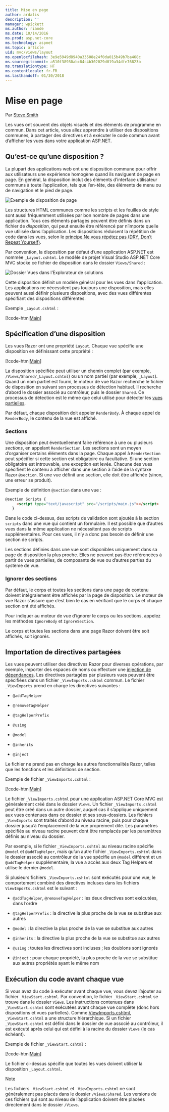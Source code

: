 ```yaml
---
title: Mise en page
author: ardalis
description: ''
manager: wpickett
ms.author: riande
ms.date: 10/14/2016
ms.prod: asp.net-core
ms.technology: aspnet
ms.topic: article
uid: mvc/views/layout
ms.openlocfilehash: 3e9e5949d8940a33508e24f0da015b49b7ba468c
ms.sourcegitcommit: a510f38930abc84c4b302029d019a34dfe76823b
ms.translationtype: HT
ms.contentlocale: fr-FR
ms.lasthandoff: 01/30/2018
---
```

# <a name="layout"></a>Mise en page

Par [Steve Smith](https://ardalis.com/)

Les vues ont souvent des objets visuels et des éléments de programme en commun. Dans cet article, vous allez apprendre à utiliser des dispositions communes, à partager des directives et à exécuter le code commun avant d’afficher les vues dans votre application ASP.NET.

## <a name="what-is-a-layout"></a>Qu’est-ce qu’une disposition ?

La plupart des applications web ont une disposition commune pour offrir aux utilisateurs une expérience homogène quand ils naviguent de page en page. En général, la disposition inclut des éléments d’interface utilisateur communs à toute l’application, tels que l’en-tête, des éléments de menu ou de navigation et le pied de page.

![Exemple de disposition de page](layout/_static/page-layout.png)

Les structures HTML communes comme les scripts et les feuilles de style sont aussi fréquemment utilisées par bon nombre de pages dans une application. Tous ces éléments partagés peuvent être définis dans un fichier de *disposition*, qui peut ensuite être référencé par n’importe quelle vue utilisée dans l’application. Les dispositions réduisent la répétition de code dans les vues, selon le [principe Ne vous répétez pas (DRY, Don’t Repeat Yourself)](http://deviq.com/don-t-repeat-yourself/).

Par convention, la disposition par défaut d’une application ASP.NET est nommée `_Layout.cshtml`. Le modèle de projet Visual Studio ASP.NET Core MVC stocke ce fichier de disposition dans le dossier `Views/Shared` :

![Dossier Vues dans l’Explorateur de solutions](layout/_static/web-project-views.png)

Cette disposition définit un modèle général pour les vues dans l’application. Les applications ne nécessitent pas toujours une disposition, mais elles peuvent aussi définir plusieurs dispositions, avec des vues différentes spécifiant des dispositions différentes.

Exemple `_Layout.cshtml` :

[!code-html[Main](../../common/samples/WebApplication1/Views/Shared/_Layout.cshtml?highlight=42,66)]

## <a name="specifying-a-layout"></a>Spécification d’une disposition

Les vues Razor ont une propriété `Layout`. Chaque vue spécifie une disposition en définissant cette propriété :

[!code-html[Main](../../common/samples/WebApplication1/Views/_ViewStart.cshtml?highlight=2)]

La disposition spécifiée peut utiliser un chemin complet (par exemple, `/Views/Shared/_Layout.cshtml`) ou un nom partiel (par exemple, `_Layout`). Quand un nom partiel est fourni, le moteur de vue Razor recherche le fichier de disposition en suivant son processus de détection habituel. Il recherche d’abord le dossier associé au contrôleur, puis le dossier `Shared`. Ce processus de détection est le même que celui utilisé pour détecter les [vues partielles](partial.md).

Par défaut, chaque disposition doit appeler `RenderBody`. À chaque appel de `RenderBody`, le contenu de la vue est affiché.

<a name="layout-sections-label"></a>

### <a name="sections"></a>Sections

Une disposition peut éventuellement faire référence à une ou plusieurs *sections*, en appelant `RenderSection`. Les sections sont un moyen d’organiser certains éléments dans la page. Chaque appel à `RenderSection` peut spécifier si cette section est obligatoire ou facultative. Si une section obligatoire est introuvable, une exception est levée. Chacune des vues spécifient le contenu à afficher dans une section à l’aide de la syntaxe Razor `@section`. Si une vue définit une section, elle doit être affichée (sinon, une erreur se produit).

Exemple de définition `@section` dans une vue :

```html
@section Scripts {
     <script type="text/javascript" src="/scripts/main.js"></script>
   }
   ```

Dans le code ci-dessus, des scripts de validation sont ajoutés à la section `scripts` dans une vue qui contient un formulaire. Il est possible que d’autres vues dans la même application ne nécessitent pas de scripts supplémentaires. Pour ces vues, il n’y a donc pas besoin de définir une section de scripts.

Les sections définies dans une vue sont disponibles uniquement dans sa page de disposition la plus proche. Elles ne peuvent pas être référencées à partir de vues partielles, de composants de vue ou d’autres parties du système de vue.

### <a name="ignoring-sections"></a>Ignorer des sections

Par défaut, le corps et toutes les sections dans une page de contenu doivent intégralement être affichés par la page de disposition. Le moteur de vue Razor s’assure que c’est bien le cas en vérifiant que le corps et chaque section ont été affichés.

Pour indiquer au moteur de vue d’ignorer le corps ou les sections, appelez les méthodes `IgnoreBody` et `IgnoreSection`.

Le corps et toutes les sections dans une page Razor doivent être soit affichés, soit ignorés.

<a name="viewimports"></a>

## <a name="importing-shared-directives"></a>Importation de directives partagées

Les vues peuvent utiliser des directives Razor pour diverses opérations, par exemple, importer des espaces de noms ou effectuer une [injection de dépendances](dependency-injection.md). Les directives partagées par plusieurs vues peuvent être spécifiées dans un fichier `_ViewImports.cshtml` commun. Le fichier `_ViewImports` prend en charge les directives suivantes :

* `@addTagHelper`

* `@removeTagHelper`

* `@tagHelperPrefix`

* `@using`

* `@model`

* `@inherits`

* `@inject`

Le fichier ne prend pas en charge les autres fonctionnalités Razor, telles que les fonctions et les définitions de section.

Exemple de fichier `_ViewImports.cshtml` :

[!code-html[Main](../../common/samples/WebApplication1/Views/_ViewImports.cshtml)]

Le fichier `_ViewImports.cshtml` pour une application ASP.NET Core MVC est généralement créé dans le dossier `Views`. Un fichier `_ViewImports.cshtml` peut être créé dans un autre dossier, auquel cas il s’applique uniquement aux vues contenues dans ce dossier et ses sous-dossiers. Les fichiers `_ViewImports` sont traités d’abord au niveau racine, puis pour chaque dossier jusqu’à l’emplacement de la vue proprement dite. Les paramètres spécifiés au niveau racine peuvent dont être remplacés par les paramètres définis au niveau du dossier.

Par exemple, si le fichier `_ViewImports.cshtml` au niveau racine spécifie `@model` et `@addTagHelper`, mais qu’un autre fichier `_ViewImports.cshtml` dans le dossier associé au contrôleur de la vue spécifie un `@model` différent et un `@addTagHelper` supplémentaire, la vue a accès aux deux Tag Helpers et utilise le dernier `@model`.

Si plusieurs fichiers `_ViewImports.cshtml` sont exécutés pour une vue, le comportement combiné des directives incluses dans les fichiers `ViewImports.cshtml` est le suivant :

* `@addTagHelper`, `@removeTagHelper` : les deux directives sont exécutées, dans l’ordre

* `@tagHelperPrefix` : la directive la plus proche de la vue se substitue aux autres

* `@model` : la directive la plus proche de la vue se substitue aux autres

* `@inherits` : la directive la plus proche de la vue se substitue aux autres

* `@using` : toutes les directives sont incluses ; les doublons sont ignorés

* `@inject` : pour chaque propriété, la plus proche de la vue se substitue aux autres propriétés ayant le même nom

<a name="viewstart"></a>

## <a name="running-code-before-each-view"></a>Exécution du code avant chaque vue

Si vous avez du code à exécuter avant chaque vue, vous devez l’ajouter au fichier `_ViewStart.cshtml`. Par convention, le fichier `_ViewStart.cshtml` se trouve dans le dossier `Views`. Les instructions contenues dans `_ViewStart.cshtml` sont exécutées avant chaque vue complète (donc hors dispositions et vues partielles). Comme [ViewImports.cshtml](xref:mvc/views/layout#viewimports), `_ViewStart.cshtml` a une structure hiérarchique. Si un fichier `_ViewStart.cshtml` est défini dans le dossier de vue associé au contrôleur, il est exécuté après celui qui est défini à la racine du dossier `Views` (le cas échéant).

Exemple de fichier `_ViewStart.cshtml` :

[!code-html[Main](../../common/samples/WebApplication1/Views/_ViewStart.cshtml)]

Le fichier ci-dessus spécifie que toutes les vues doivent utiliser la disposition `_Layout.cshtml`.

> [!NOTE]
> Les fichiers `_ViewStart.cshtml` et `_ViewImports.cshtml` ne sont généralement pas placés dans le dossier `/Views/Shared`. Les versions de ces fichiers qui sont au niveau de l’application doivent être placées directement dans le dossier `/Views`.
